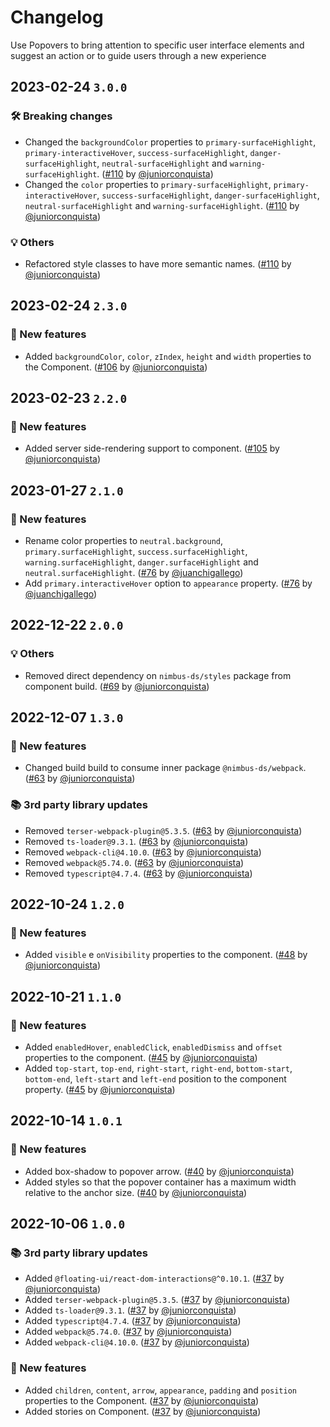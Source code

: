 # Changelog

Use Popovers to bring attention to specific user interface elements and suggest an action or to guide users through a new experience

## 2023-02-24 `3.0.0`

### 🛠 Breaking changes

- Changed the `backgroundColor` properties to `primary-surfaceHighlight`, `primary-interactiveHover`, `success-surfaceHighlight`, `danger-surfaceHighlight`, `neutral-surfaceHighlight` and `warning-surfaceHighlight`. ([#110](https://github.com/TiendaNube/nimbus-design-system/pull/110) by [@juniorconquista](https://github.com/juniorconquista))
- Changed the `color` properties to `primary-surfaceHighlight`, `primary-interactiveHover`, `success-surfaceHighlight`, `danger-surfaceHighlight`, `neutral-surfaceHighlight` and `warning-surfaceHighlight`. ([#110](https://github.com/TiendaNube/nimbus-design-system/pull/110) by [@juniorconquista](https://github.com/juniorconquista))

### 💡 Others

- Refactored style classes to have more semantic names. ([#110](https://github.com/TiendaNube/nimbus-design-system/pull/110) by [@juniorconquista](https://github.com/juniorconquista))

## 2023-02-24 `2.3.0`

### 🎉 New features

- Added `backgroundColor`, `color`, `zIndex`, `height` and `width` properties to the Component. ([#106](https://github.com/TiendaNube/nimbus-design-system/pull/106) by [@juniorconquista](https://github.com/juniorconquista))

## 2023-02-23 `2.2.0`

### 🎉 New features

- Added server side-rendering support to component. ([#105](https://github.com/TiendaNube/nimbus-design-system/pull/105) by [@juniorconquista](https://github.com/juniorconquista))

## 2023-01-27 `2.1.0`

### 🎉 New features

- Rename color properties to `neutral.background`, `primary.surfaceHighlight`, `success.surfaceHighlight`, `warning.surfaceHighlight`, `danger.surfaceHighlight` and `neutral.surfaceHighlight`. ([#76](https://github.com/TiendaNube/nimbus-design-system/pull/76) by [@juanchigallego](https://github.com/juanchigallego))
- Add `primary.interactiveHover` option to `appearance` property. ([#76](https://github.com/TiendaNube/nimbus-design-system/pull/76) by [@juanchigallego](https://github.com/juanchigallego))

## 2022-12-22 `2.0.0`

### 💡 Others

- Removed direct dependency on `nimbus-ds/styles` package from component build. ([#69](https://github.com/TiendaNube/nimbus-design-system/pull/69) by [@juniorconquista](https://github.com/juniorconquista))

## 2022-12-07 `1.3.0`

### 🎉 New features

- Changed build build to consume inner package `@nimbus-ds/webpack`. ([#63](https://github.com/TiendaNube/nimbus-design-system/pull/63) by [@juniorconquista](https://github.com/juniorconquista))

### 📚 3rd party library updates

- Removed `terser-webpack-plugin@5.3.5`. ([#63](https://github.com/TiendaNube/nimbus-design-system/pull/63) by [@juniorconquista](https://github.com/juniorconquista))
- Removed `ts-loader@9.3.1`. ([#63](https://github.com/TiendaNube/nimbus-design-system/pull/63) by [@juniorconquista](https://github.com/juniorconquista))
- Removed `webpack-cli@4.10.0`. ([#63](https://github.com/TiendaNube/nimbus-design-system/pull/63) by [@juniorconquista](https://github.com/juniorconquista))
- Removed `webpack@5.74.0`. ([#63](https://github.com/TiendaNube/nimbus-design-system/pull/63) by [@juniorconquista](https://github.com/juniorconquista))
- Removed `typescript@4.7.4`. ([#63](https://github.com/TiendaNube/nimbus-design-system/pull/63) by [@juniorconquista](https://github.com/juniorconquista))

## 2022-10-24 `1.2.0`

### 🎉 New features

- Added `visible` e `onVisibility` properties to the component. ([#48](https://github.com/TiendaNube/nimbus-design-system/pull/48) by [@juniorconquista](https://github.com/juniorconquista))

## 2022-10-21 `1.1.0`

### 🎉 New features

- Added `enabledHover`, `enabledClick`, `enabledDismiss` and `offset` properties to the component. ([#45](https://github.com/TiendaNube/nimbus-design-system/pull/45) by [@juniorconquista](https://github.com/juniorconquista))
- Added `top-start`, `top-end`, `right-start`, `right-end`, `bottom-start`, `bottom-end`, `left-start` and `left-end` position to the component property. ([#45](https://github.com/TiendaNube/nimbus-design-system/pull/45) by [@juniorconquista](https://github.com/juniorconquista))

## 2022-10-14 `1.0.1`

### 🎉 New features

- Added box-shadow to popover arrow. ([#40](https://github.com/TiendaNube/nimbus-design-system/pull/40) by [@juniorconquista](https://github.com/juniorconquista))
- Added styles so that the popover container has a maximum width relative to the anchor size. ([#40](https://github.com/TiendaNube/nimbus-design-system/pull/40) by [@juniorconquista](https://github.com/juniorconquista))

## 2022-10-06 `1.0.0`

### 📚 3rd party library updates

- Added `@floating-ui/react-dom-interactions@^0.10.1`. ([#37](https://github.com/TiendaNube/nimbus-design-system/pull/37) by [@juniorconquista](https://github.com/juniorconquista))
- Added `terser-webpack-plugin@5.3.5`. ([#37](https://github.com/TiendaNube/nimbus-design-system/pull/37) by [@juniorconquista](https://github.com/juniorconquista))
- Added `ts-loader@9.3.1`. ([#37](https://github.com/TiendaNube/nimbus-design-system/pull/37) by [@juniorconquista](https://github.com/juniorconquista))
- Added `typescript@4.7.4`. ([#37](https://github.com/TiendaNube/nimbus-design-system/pull/37) by [@juniorconquista](https://github.com/juniorconquista))
- Added `webpack@5.74.0`. ([#37](https://github.com/TiendaNube/nimbus-design-system/pull/37) by [@juniorconquista](https://github.com/juniorconquista))
- Added `webpack-cli@4.10.0`. ([#37](https://github.com/TiendaNube/nimbus-design-system/pull/37) by [@juniorconquista](https://github.com/juniorconquista))

### 🎉 New features

- Added `children`, `content`, `arrow`, `appearance`, `padding` and `position` properties to the Component. ([#37](https://github.com/TiendaNube/nimbus-design-system/pull/37) by [@juniorconquista](https://github.com/juniorconquista))
- Added stories on Component. ([#37](https://github.com/TiendaNube/nimbus-design-system/pull/37) by [@juniorconquista](https://github.com/juniorconquista))
